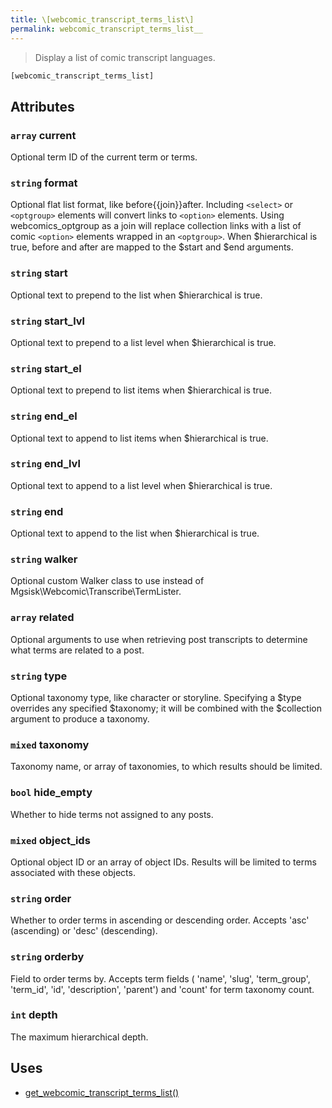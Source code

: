 ```yaml
---
title: \[webcomic_transcript_terms_list\]
permalink: webcomic_transcript_terms_list__
---
```


> Display a list of comic transcript languages.

```php
[webcomic_transcript_terms_list]
```

## Attributes

### `array` current
Optional term ID of the current term or terms.

### `string` format
Optional flat list format, like before{{join}}after.
Including `<select>` or `<optgroup>` elements will
convert links to `<option>` elements. Using
webcomics_optgroup as a join will replace collection
links with a list of comic `<option>` elements
wrapped in an `<optgroup>`. When $hierarchical is
true, before and after are mapped to the $start and
$end arguments.

### `string` start
Optional text to prepend to the list when
$hierarchical is true.

### `string` start_lvl
Optional text to prepend to a list level when
$hierarchical is true.

### `string` start_el
Optional text to prepend to list items when
$hierarchical is true.

### `string` end_el
Optional text to append to list items when
$hierarchical is true.

### `string` end_lvl
Optional text to append to a list level when
$hierarchical is true.

### `string` end
Optional text to append to the list when $hierarchical
is true.

### `string` walker
Optional custom Walker class to use instead of
Mgsisk\Webcomic\Transcribe\TermLister.

### `array` related
Optional arguments to use when retrieving post
transcripts to determine what terms are related
to a post.

### `string` type
Optional taxonomy type, like character or storyline.
Specifying a $type overrides any specified $taxonomy;
it will be combined with the $collection argument to
produce a taxonomy.

### `mixed` taxonomy
Taxonomy name, or array of taxonomies, to which
results should be limited.

### `bool` hide_empty
Whether to hide terms not assigned to any posts.

### `mixed` object_ids
Optional object ID or an array of object IDs.
Results will be limited to terms associated with
these objects.

### `string` order
Whether to order terms in ascending or descending
order. Accepts 'asc' (ascending) or 'desc'
(descending).

### `string` orderby
Field to order terms by. Accepts term fields (
'name', 'slug', 'term_group', 'term_id', 'id',
'description', 'parent') and 'count' for term
taxonomy count.

### `int` depth
The maximum hierarchical depth.

## Uses
- [get_webcomic_transcript_terms_list()](get_webcomic_transcript_terms_list())
